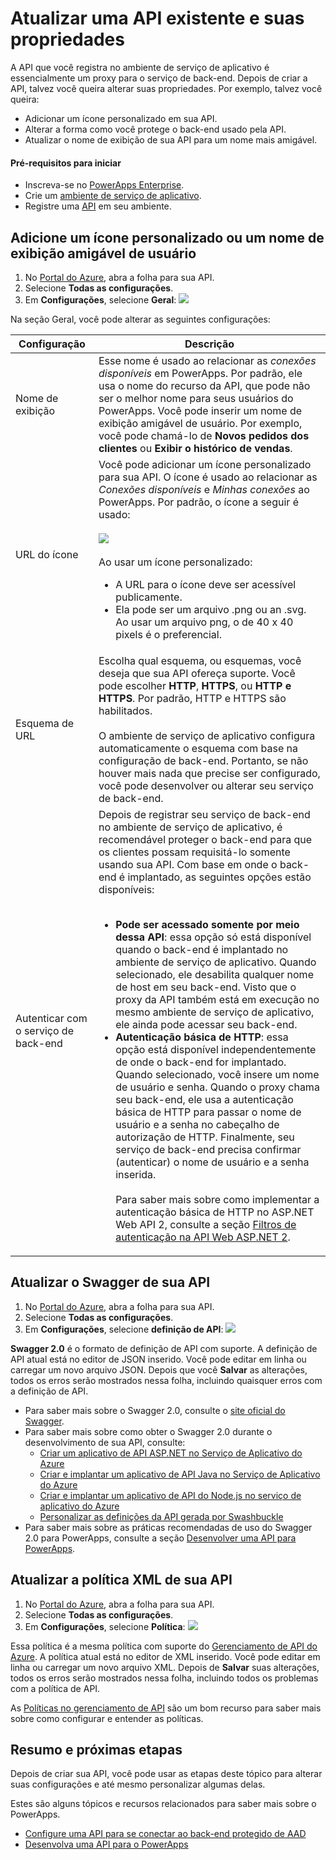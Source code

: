 <properties
	pageTitle="Altere ou atualize as propriedades da API do PowerApps no portal do Azure | Microsoft Azure"
	description="Adicione um ícone personalizado, atualize a política de XML ou atualize a definição de Swagger de sua API do PowerApps"
	services=""
    suite="powerapps"
	documentationCenter="" 
	authors="MandiOhlinger"
	manager="dwrede"
	editor=""/>

<tags
   ms.service="powerapps"
   ms.devlang="na"
   ms.topic="article"
   ms.tgt_pltfrm="na"
   ms.workload="na" 
   ms.date="11/25/2015"
   ms.author="guayan"/>

# Atualizar uma API existente e suas propriedades

A API que você registra no ambiente de serviço de aplicativo é essencialmente um proxy para o serviço de back-end. Depois de criar a API, talvez você queira alterar suas propriedades. Por exemplo, talvez você queira:

- Adicionar um ícone personalizado em sua API.
- Alterar a forma como você protege o back-end usado pela API. 
- Atualizar o nome de exibição de sua API para um nome mais amigável.


#### Pré-requisitos para iniciar

- Inscreva-se no [PowerApps Enterprise](powerapps-get-started-azure-portal.md).
- Crie um [ambiente de serviço de aplicativo](powerapps-get-started-azure-portal.md).
- Registre uma [API](powerapps-register-from-available-apis) em seu ambiente.

## Adicione um ícone personalizado ou um nome de exibição amigável de usuário

1. No [Portal do Azure](https://portal.azure.com), abra a folha para sua API.
2. Selecione **Todas as configurações**.
3. Em **Configurações**, selecione **Geral**: ![][11]

Na seção Geral, você pode alterar as seguintes configurações:

Configuração | Descrição
--- | ---
Nome de exibição | Esse nome é usado ao relacionar as *conexões disponíveis* em PowerApps. Por padrão, ele usa o nome do recurso da API, que pode não ser o melhor nome para seus usuários do PowerApps. Você pode inserir um nome de exibição amigável de usuário. Por exemplo, você pode chamá-lo de **Novos pedidos dos clientes** ou **Exibir o histórico de vendas**.  
URL do ícone | Você pode adicionar um ícone personalizado para sua API. O ícone é usado ao relacionar as *Conexões disponíveis* e *Minhas conexões* ao PowerApps. Por padrão, o ícone a seguir é usado: <br/><br/>![][12] <br/><br/>Ao usar um ícone personalizado:<br/><ul><li>A URL para o ícone deve ser acessível publicamente.</li><li>Ela pode ser um arquivo .png ou an .svg. Ao usar um arquivo png, o de 40 x 40 pixels é o preferencial.</li></ul>
Esquema de URL | Escolha qual esquema, ou esquemas, você deseja que sua API ofereça suporte. Você pode escolher **HTTP**, **HTTPS**, ou **HTTP e HTTPS**. Por padrão, HTTP e HTTPS são habilitados. <br/><br/>O ambiente de serviço de aplicativo configura automaticamente o esquema com base na configuração de back-end. Portanto, se não houver mais nada que precise ser configurado, você pode desenvolver ou alterar seu serviço de back-end. 
Autenticar com o serviço de back-end | Depois de registrar seu serviço de back-end no ambiente de serviço de aplicativo, é recomendável proteger o back-end para que os clientes possam requisitá-lo somente usando sua API. Com base em onde o back-end é implantado, as seguintes opções estão disponíveis:<br/><br/><ul><li><strong>Pode ser acessado somente por meio dessa API</strong>: essa opção só está disponível quando o back-end é implantado no ambiente de serviço de aplicativo. Quando selecionado, ele desabilita qualquer nome de host em seu back-end. Visto que o proxy da API também está em execução no mesmo ambiente de serviço de aplicativo, ele ainda pode acessar seu back-end.</li><li><strong>Autenticação básica de HTTP</strong>: essa opção está disponível independentemente de onde o back-end for implantado. Quando selecionado, você insere um nome de usuário e senha. Quando o proxy chama seu back-end, ele usa a autenticação básica de HTTP para passar o nome de usuário e a senha no cabeçalho de autorização de HTTP. Finalmente, seu serviço de back-end precisa confirmar (autenticar) o nome de usuário e a senha inserida.<br/><br/>Para saber mais sobre como implementar a autenticação básica de HTTP no ASP.NET Web API 2, consulte a seção [Filtros de autenticação na API Web ASP.NET 2](http://www.asp.net/web-api/overview/security/authentication-filters).</li></ul>


## Atualizar o Swagger de sua API

1. No [Portal do Azure](https://portal.azure.com), abra a folha para sua API.
2. Selecione **Todas as configurações**.
3. Em **Configurações**, selecione **definição de API**: ![][13]

**Swagger 2.0** é o formato de definição de API com suporte. A definição de API atual está no editor de JSON inserido. Você pode editar em linha ou carregar um novo arquivo JSON. Depois que você **Salvar** as alterações, todos os erros serão mostrados nessa folha, incluindo quaisquer erros com a definição de API.

- Para saber mais sobre o Swagger 2.0, consulte o [site oficial do Swagger](http://swagger.io).
- Para saber mais sobre como obter o Swagger 2.0 durante o desenvolvimento de sua API, consulte:  
	- [Criar um aplicativo de API ASP.NET no Serviço de Aplicativo do Azure](../app-service-dotnet-create-api-app.md)
	- [Criar e implantar um aplicativo de API Java no Serviço de Aplicativo do Azure](../app-service-api-java-api-app.md)
	- [Criar e implantar um aplicativo de API do Node.js no serviço de aplicativo do Azure](../app-service-api-nodejs-api-app.md)
	- [Personalizar as definições da API gerada por Swashbuckle](../app-service-api-dotnet-swashbuckle-customize.md)
- Para saber mais sobre as práticas recomendadas de uso do Swagger 2.0 para PowerApps, consulte a seção [Desenvolver uma API para PowerApps](powerapps-develop-api.md).

## Atualizar a política XML de sua API

1. No [Portal do Azure](https://portal.azure.com), abra a folha para sua API.
2. Selecione **Todas as configurações**.
3. Em **Configurações**, selecione **Política**: ![][14]

Essa política é a mesma política com suporte do [Gerenciamento de API do Azure](https://azure.microsoft.com/services/api-management). A política atual está no editor de XML inserido. Você pode editar em linha ou carregar um novo arquivo XML. Depois de **Salvar** suas alterações, todos os erros serão mostrados nessa folha, incluindo todos os problemas com a política de API.

As [Políticas no gerenciamento de API](../api-management-howto-policies.md) são um bom recurso para saber mais sobre como configurar e entender as políticas.


## Resumo e próximas etapas
Depois de criar sua API, você pode usar as etapas deste tópico para alterar suas configurações e até mesmo personalizar algumas delas.

Estes são alguns tópicos e recursos relacionados para saber mais sobre o PowerApps.

- [Configure uma API para se conectar ao back-end protegido de AAD](powerapps-configure-apis-aad.md)
- [Desenvolva uma API para o PowerApps](powerapps-develop-api.md)

[11]: ./media/powerapps-configure-apis/api-settings-general.png
[12]: ./media/powerapps-configure-apis/api-default-icon.png
[13]: ./media/powerapps-configure-apis/api-settings-api-definition.png
[14]: ./media/powerapps-configure-apis/api-settings-policy.png

<!---HONumber=AcomDC_1203_2015-->